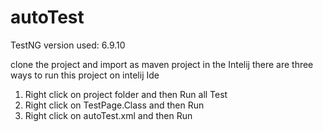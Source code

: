 # autoTest

TestNG version used:  6.9.10

clone the project and import as maven project in the Intelij
there are three ways to run this project on intelij Ide
1. Right click on project folder and then Run all Test
2. Right click on TestPage.Class and then Run
3. Right click on autoTest.xml and then Run

